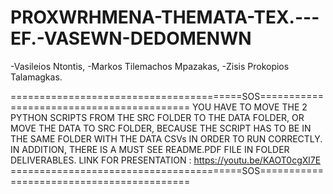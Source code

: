 # PROXWRHMENA-THEMATA-TEX.---EF.-VASEWN-DEDOMENWN
-Vasileios Ntontis, 
-Markos Tilemachos Mpazakas,
-Zisis Prokopios Talamagkas.

========================================SOS==========================================
YOU HAVE TO MOVE THE 2 PYTHON SCRIPTS FROM THE SRC FOLDER TO THE DATA FOLDER, OR MOVE THE DATA TO SRC
FOLDER, BECAUSE THE SCRIPT HAS TO BE IN THE SAME FOLDER WITH THE DATA CSVs IN ORDER TO RUN CORRECTLY.
IN ADDITION, THERE IS A MUST SEE README.PDF FILE IN FOLDER DELIVERABLES.
LINK FOR PRESENTATION : https://youtu.be/KAOT0cgXl7E
========================================SOS==========================================
